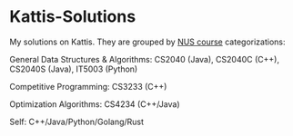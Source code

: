 # Kattis-Solutions

My solutions on Kattis. They are grouped by [NUS course](https://nus.kattis.com/courses) categorizations:

General Data Structures & Algorithms: CS2040 (Java), CS2040C (C++), CS2040S (Java), IT5003 (Python)

Competitive Programming: CS3233 (C++)

Optimization Algorithms: CS4234 (C++/Java)

Self: C++/Java/Python/Golang/Rust
